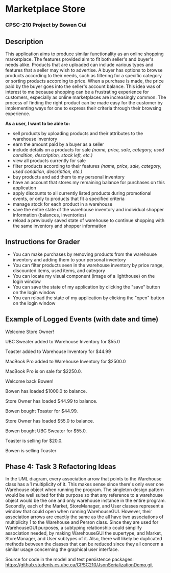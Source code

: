 # Marketplace Store
### CPSC-210 Project by Bowen Cui

## Description
This application aims to produce similar functionality as an online shopping marketplace. The features provided aim 
to fit both seller's and buyer's needs alike. Products that are uploaded can include various types and features that a seller may wish to advertise. A buyer has options to browse 
products according to their needs, such as filtering for a specific category or sorting products according to price. 
When a purchase is made, the price paid by the buyer goes into the seller's account balance. This idea was of interest 
to me because 
shopping can be a frustrating experience for 
customers, especially 
as online marketplaces are increasingly common. The process of finding the right product can be made easy for the 
customer by implementing ways for one to express their criteria through their browsing experience.

**As a user, I want to be able to:**
- sell products by uploading products and their attributes to the warehouse inventory
- earn the amount paid by a buyer as a seller
- include details on a products for sale *(name, price, sale, category, used condition, description, stock left, etc.)*
- view all products currently for sale
- filter products according to their features *(name, price, sale, category, used condition, description, etc.)*
- buy products and add them to my personal inventory
- have an account that stores my remaining balance for purchases on this application
- apply discounts to all currently listed products during promotional events, or only to products that fit a specified 
  criteria
- manage stock for each product in a warehouse
- save the entire state of the warehouse inventory and individual shopper information (balances, inventories)
- reload a previously saved state of warehouse to continue shopping with the same inventory and shopper information

## Instructions for Grader

- You can make purchases by removing products from the warehouse inventory and adding them to your personal inventory
- You can filter products seen in the warehouse inventory by price range, discounted items, used items, and category
- You can locate my visual component (image of a lighthouse) on the login window
- You can save the state of my application by clicking the "save" button on the login window
- You can reload the state of my application by clicking the "open" button on the login window

## Example of Logged Events (with date and time)

Welcome Store Owner!

UBC Sweater added to Warehouse Inventory for $55.0

Toaster added to Warehouse Inventory for $44.99

MacBook Pro added to Warehouse Inventory for $2500.0

MacBook Pro is on sale for $2250.0.

Welcome back Bowen!

Bowen has loaded $1000.0 to balance.

Store Owner has loaded $44.99 to balance.

Bowen bought Toaster for $44.99.

Store Owner has loaded $55.0 to balance.

Bowen bought UBC Sweater for $55.0.

Toaster is selling for $20.0.

Bowen is selling Toaster


## Phase 4: Task 3 Refactoring Ideas

In the UML diagram, every association arrow that points to the Warehouse class has a 1 multiplicity of it. This 
makes sense since there's only ever one Warehouse object when running the program. The singleton design pattern 
would be well suited for this purpose so that any reference to a warehouse object would be the one and only 
warehouse instance in the entire program. Secondly, each of the Market, StoreManager, and User classes represent a 
window that could open when running WarehouseGUI. However, their association arrows are exactly the same as the all 
have two associations of multiplicity 1 to the Warehouse and Person class. Since they are used for WarehouseGUI 
purposes, a subtyping relationship could simplify association needed, by making WarehouseGUI the supertype, and 
Market, StoreManager, and User subtypes of it. Also, there will likely be duplicated methods between the classes 
that can be reduced since they all concern a similar usage concerning the graphical user interface.


Source for code in the model and test persistence packages:
https://github.students.cs.ubc.ca/CPSC210/JsonSerializationDemo.git